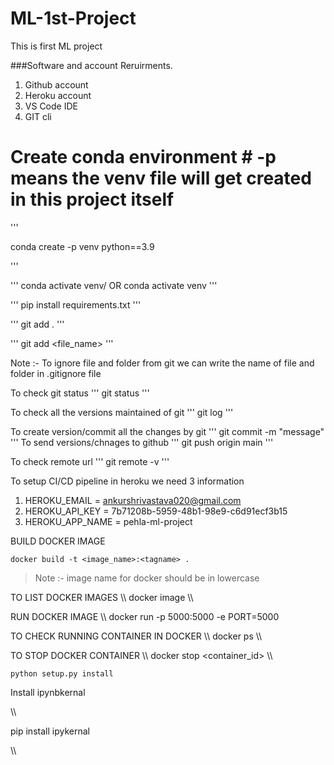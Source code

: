 # ML-1st-Project
This is first ML project

###Software and account Reruirments.

1. Github account
2. Heroku account
3. VS Code IDE
4. GIT cli

# Create conda environment # -p means the venv file will get created in this project itself
'''

conda create -p venv python==3.9    

'''

'''
conda activate venv/ OR conda activate venv
'''

'''
pip install requirements.txt
'''

'''
git add .
'''

'''
git add <file_name>
'''

Note :- To ignore file and folder from git we can write the name of file and folder in .gitignore file

To check git status
'''
git status
'''

To check all the versions maintained of git
'''
git log
'''

To create version/commit all the changes by git
'''
git commit -m "message"
'''
To send versions/chnages to github
'''
git push origin main
'''

To check remote url
'''
git remote -v
'''

To setup CI/CD pipeline in heroku we need 3 information

1. HEROKU_EMAIL = ankurshrivastava020@gmail.com
2. HEROKU_API_KEY = 7b71208b-5959-48b1-98e9-c6d91ecf3b15
3. HEROKU_APP_NAME = pehla-ml-project


BUILD DOCKER IMAGE
```
docker build -t <image_name>:<tagname> .
```

>Note :- image name for docker should be in lowercase

TO LIST DOCKER IMAGES
\\\ docker image \\\

RUN DOCKER IMAGE
\\\ docker run -p 5000:5000 -e PORT=5000

TO CHECK RUNNING CONTAINER IN DOCKER
\\\ docker ps \\\

 TO STOP DOCKER CONTAINER
 \\\  docker stop <container_id> \\\
 

 ```
 python setup.py install
 ```

Install ipynbkernal

\\\

pip install ipykernal

\\\
